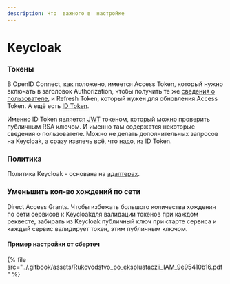 ```yaml
---
description: Что  важного в  настройке
---
```


# Keycloak

### Токены

В OpenID Connect, как положено, имеется Access Token, который нужно включать в заголовок Authorization, чтобы получить те же [сведения о пользователе](https://openid.net/specs/openid-connect-core-1\_0.html#UserInfo), и Refresh Token, который нужен для обновления Access Token. А ещё есть [ID Token](https://openid.net/specs/openid-connect-core-1\_0.html#IDToken).

Именно ID Token является [JWT](http://blog.gelin.ru/2017/09/jwt.html) токеном, который можно проверить публичным RSA ключом. И именно там содержатся некоторые сведения о пользователе. Можно не делать дополнительных запросов на Keycloak, а сразу извлечь всё, что надо, из ID Token.

### Политика

Политика Keycloak  - основана  на   [адаптерах](https://www.keycloak.org/docs/latest/securing\_apps/index.html#what-are-client-adapters).

### Уменьшить кол-во  хождений  по сети&#x20;

Direct Access Grants. Чтобы избежать большого количества хождения по сети сервисов к Keycloakдля валидации токенов при каждом реквесте, забирать из Keycloak публичный ключ при старте сервиса и каждый  сервис   валидирует токен,  этим публичным  ключом.

#### Пример  настройки от сбертеч

{% file src="../.gitbook/assets/Rukovodstvo_po_ekspluataczii_IAM_9e95410b16.pdf" %}
